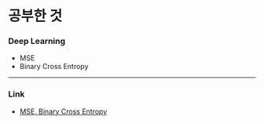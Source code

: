 # 공부한 것
### Deep Learning
* MSE
* Binary Cross Entropy
-----
### Link
* [MSE, Binary Cross Entropy](https://www.notion.so/Lecture-4-Loss-Functions-00c8b9e4f2044ed4b87ae33b9856c972)